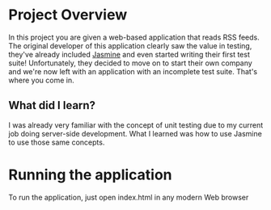 # Project Overview

In this project you are given a web-based application that reads RSS feeds. The original developer of this application clearly saw the value in testing, they've already included [Jasmine](http://jasmine.github.io/) and even started writing their first test suite! Unfortunately, they decided to move on to start their own company and we're now left with an application with an incomplete test suite. That's where you come in.


## What did I learn?

I was already very familiar with the concept of unit testing due to my current job doing server-side development.  What I learned was how to use Jasmine to use those same concepts.

# Running the application

To run the application, just open index.html in any modern Web browser
